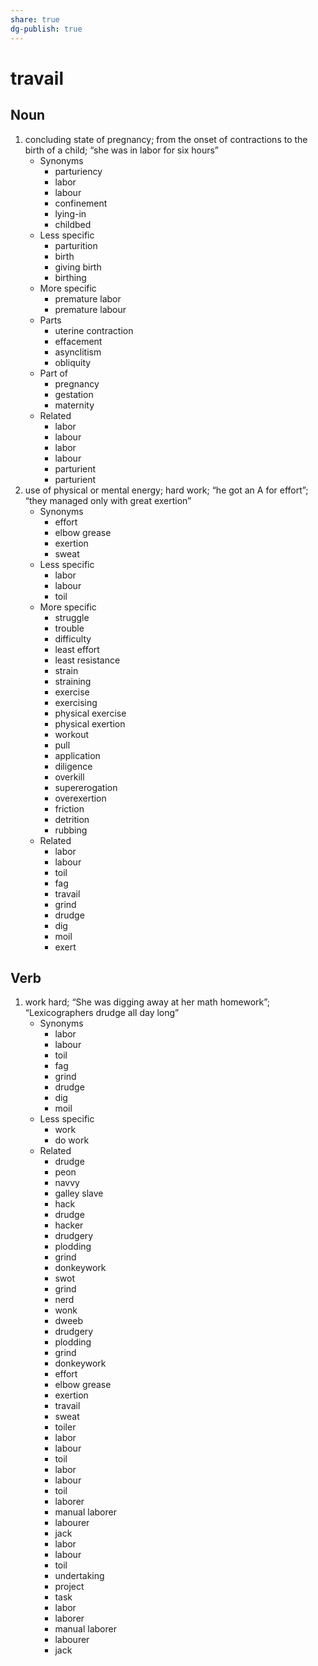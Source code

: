 ```yaml
---
share: true
dg-publish: true
---
```

# travail


## Noun

1. concluding state of pregnancy; from the onset of contractions to the birth of a child; “she was in labor for six hours”
	- Synonyms
		- parturiency
		- labor
		- labour
		- confinement
		- lying-in
		- childbed
	- Less specific
		- parturition
		- birth
		- giving birth
		- birthing
	- More specific
		- premature labor
		- premature labour
	- Parts
		- uterine contraction
		- effacement
		- asynclitism
		- obliquity
	- Part of
		- pregnancy
		- gestation
		- maternity
	- Related
		- labor
		- labour
		- labor
		- labour
		- parturient
		- parturient
2. use of physical or mental energy; hard work; “he got an A for effort”; “they managed only with great exertion”
	- Synonyms
		- effort
		- elbow grease
		- exertion
		- sweat
	- Less specific
		- labor
		- labour
		- toil
	- More specific
		- struggle
		- trouble
		- difficulty
		- least effort
		- least resistance
		- strain
		- straining
		- exercise
		- exercising
		- physical exercise
		- physical exertion
		- workout
		- pull
		- application
		- diligence
		- overkill
		- supererogation
		- overexertion
		- friction
		- detrition
		- rubbing
	- Related
		- labor
		- labour
		- toil
		- fag
		- travail
		- grind
		- drudge
		- dig
		- moil
		- exert

## Verb

1. work hard; “She was digging away at her math homework”; “Lexicographers drudge all day long”
	- Synonyms
		- labor
		- labour
		- toil
		- fag
		- grind
		- drudge
		- dig
		- moil
	- Less specific
		- work
		- do work
	- Related
		- drudge
		- peon
		- navvy
		- galley slave
		- hack
		- drudge
		- hacker
		- drudgery
		- plodding
		- grind
		- donkeywork
		- swot
		- grind
		- nerd
		- wonk
		- dweeb
		- drudgery
		- plodding
		- grind
		- donkeywork
		- effort
		- elbow grease
		- exertion
		- travail
		- sweat
		- toiler
		- labor
		- labour
		- toil
		- labor
		- labour
		- toil
		- laborer
		- manual laborer
		- labourer
		- jack
		- labor
		- labour
		- toil
		- undertaking
		- project
		- task
		- labor
		- laborer
		- manual laborer
		- labourer
		- jack

